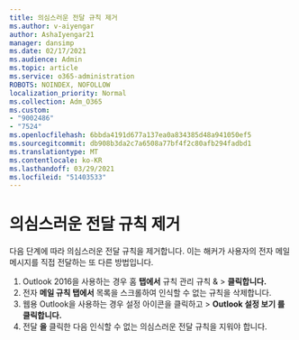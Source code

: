 ```yaml
---
title: 의심스러운 전달 규칙 제거
ms.author: v-aiyengar
author: AshaIyengar21
manager: dansimp
ms.date: 02/17/2021
ms.audience: Admin
ms.topic: article
ms.service: o365-administration
ROBOTS: NOINDEX, NOFOLLOW
localization_priority: Normal
ms.collection: Adm_O365
ms.custom:
- "9002486"
- "7524"
ms.openlocfilehash: 6bbda4191d677a137ea0a834385d48a941050ef5
ms.sourcegitcommit: db908b3da2c7a6508a77bf4f2c80afb294fadbd1
ms.translationtype: MT
ms.contentlocale: ko-KR
ms.lasthandoff: 03/29/2021
ms.locfileid: "51403533"
---
```

# <a name="remove-suspicious-forwarding-rules"></a>의심스러운 전달 규칙 제거

다음 단계에 따라 의심스러운 전달 규칙을 제거합니다. 이는 해커가 사용자의 전자 메일 메시지를 직접 전달하는 또 다른 방법입니다.

1. Outlook 2016을 사용하는 경우 홈 **탭에서** 규칙 관리 규칙 &   >  **클릭합니다.** 
1. 전자 **메일 규칙 탭에서** 목록을 스크롤하여 인식할 수 없는 규칙을 삭제합니다.
1. 웹용 Outlook을 사용하는 경우 설정  아이콘을 클릭하고 > **Outlook 설정 보기 를 클릭합니다.**
1. 전달 **을** 클릭한 다음 인식할 수 없는 의심스러운 전달 규칙을 지워야 합니다.

